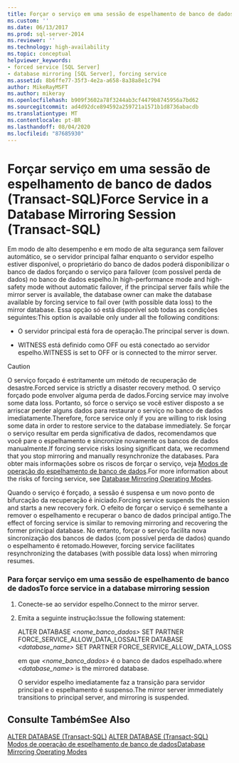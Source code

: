 ```yaml
---
title: Forçar o serviço em uma sessão de espelhamento de banco de dados (Transact-SQL) | Microsoft Docs
ms.custom: ''
ms.date: 06/13/2017
ms.prod: sql-server-2014
ms.reviewer: ''
ms.technology: high-availability
ms.topic: conceptual
helpviewer_keywords:
- forced service [SQL Server]
- database mirroring [SQL Server], forcing service
ms.assetid: 8b6ffe77-35f3-4e2a-a658-8a38a8e1c794
author: MikeRayMSFT
ms.author: mikeray
ms.openlocfilehash: b909f3602a78f3244ab3cf4479b8745956a7bd62
ms.sourcegitcommit: ad4d92dce894592a259721a1571b1d8736abacdb
ms.translationtype: MT
ms.contentlocale: pt-BR
ms.lasthandoff: 08/04/2020
ms.locfileid: "87685930"
---
```

# <a name="force-service-in-a-database-mirroring-session-transact-sql"></a><span data-ttu-id="deff5-102">Forçar serviço em uma sessão de espelhamento de banco de dados (Transact-SQL)</span><span class="sxs-lookup"><span data-stu-id="deff5-102">Force Service in a Database Mirroring Session (Transact-SQL)</span></span>
  <span data-ttu-id="deff5-103">Em modo de alto desempenho e em modo de alta segurança sem failover automático, se o servidor principal falhar enquanto o servidor espelho estiver disponível, o proprietário do banco de dados poderá disponibilizar o banco de dados forçando o serviço para failover (com possível perda de dados) no banco de dados espelho.</span><span class="sxs-lookup"><span data-stu-id="deff5-103">In high-performance mode and high-safety mode without automatic failover, if the principal server fails while the mirror server is available, the database owner can make the database available by forcing service to fail over (with possible data loss) to the mirror database.</span></span> <span data-ttu-id="deff5-104">Essa opção só está disponível sob todas as condições seguintes:</span><span class="sxs-lookup"><span data-stu-id="deff5-104">This option is available only under all the following conditions:</span></span>  
  
-   <span data-ttu-id="deff5-105">O servidor principal está fora de operação.</span><span class="sxs-lookup"><span data-stu-id="deff5-105">The principal server is down.</span></span>  
  
-   <span data-ttu-id="deff5-106">WITNESS está definido como OFF ou está conectado ao servidor espelho.</span><span class="sxs-lookup"><span data-stu-id="deff5-106">WITNESS is set to OFF or is connected to the mirror server.</span></span>  
  
> [!CAUTION]  
>  <span data-ttu-id="deff5-107">O serviço forçado é estritamente um método de recuperação de desastre.</span><span class="sxs-lookup"><span data-stu-id="deff5-107">Forced service is strictly a disaster recovery method.</span></span> <span data-ttu-id="deff5-108">O serviço forçado pode envolver alguma perda de dados.</span><span class="sxs-lookup"><span data-stu-id="deff5-108">Forcing service may involve some data loss.</span></span> <span data-ttu-id="deff5-109">Portanto, só force o serviço se você estiver disposto a se arriscar perder alguns dados para restaurar o serviço no banco de dados imediatamente.</span><span class="sxs-lookup"><span data-stu-id="deff5-109">Therefore, force service only if you are willing to risk losing some data in order to restore service to the database immediately.</span></span> <span data-ttu-id="deff5-110">Se forçar o serviço resultar em perda significativa de dados, recomendamos que você pare o espelhamento e sincronize novamente os bancos de dados manualmente.</span><span class="sxs-lookup"><span data-stu-id="deff5-110">If forcing service risks losing significant data, we recommend that you stop mirroring and manually resynchronize the databases.</span></span> <span data-ttu-id="deff5-111">Para obter mais informações sobre os riscos de forçar o serviço, veja [Modos de operação do espelhamento de banco de dados](database-mirroring-operating-modes.md).</span><span class="sxs-lookup"><span data-stu-id="deff5-111">For more information about the risks of forcing service, see [Database Mirroring Operating Modes](database-mirroring-operating-modes.md).</span></span>  
  
 <span data-ttu-id="deff5-112">Quando o serviço é forçado, a sessão é suspensa e um novo ponto de bifurcação da recuperação é iniciado.</span><span class="sxs-lookup"><span data-stu-id="deff5-112">Forcing service suspends the session and starts a new recovery fork.</span></span> <span data-ttu-id="deff5-113">O efeito de forçar o serviço é semelhante a remover o espelhamento e recuperar o banco de dados principal antigo.</span><span class="sxs-lookup"><span data-stu-id="deff5-113">The effect of forcing service is similar to removing mirroring and recovering the former principal database.</span></span> <span data-ttu-id="deff5-114">No entanto, forçar o serviço facilita nova sincronização dos bancos de dados (com possível perda de dados) quando o espelhamento é retomado.</span><span class="sxs-lookup"><span data-stu-id="deff5-114">However, forcing service facilitates resynchronizing the databases (with possible data loss) when mirroring resumes.</span></span>  
  
### <a name="to-force-service-in-a-database-mirroring-session"></a><span data-ttu-id="deff5-115">Para forçar serviço em uma sessão de espelhamento de banco de dados</span><span class="sxs-lookup"><span data-stu-id="deff5-115">To force service in a database mirroring session</span></span>  
  
1.  <span data-ttu-id="deff5-116">Conecte-se ao servidor espelho.</span><span class="sxs-lookup"><span data-stu-id="deff5-116">Connect to the mirror server.</span></span>  
  
2.  <span data-ttu-id="deff5-117">Emita a seguinte instrução:</span><span class="sxs-lookup"><span data-stu-id="deff5-117">Issue the following statement:</span></span>  
  
     <span data-ttu-id="deff5-118">ALTER DATABASE *<nome_banco_dados>* SET PARTNER FORCE_SERVICE_ALLOW_DATA_LOSS</span><span class="sxs-lookup"><span data-stu-id="deff5-118">ALTER DATABASE *<database_name>* SET PARTNER FORCE_SERVICE_ALLOW_DATA_LOSS</span></span>  
  
     <span data-ttu-id="deff5-119">em que *<nome_banco_dados>* é o banco de dados espelhado.</span><span class="sxs-lookup"><span data-stu-id="deff5-119">where *<database_name>* is the mirrored database.</span></span>  
  
     <span data-ttu-id="deff5-120">O servidor espelho imediatamente faz a transição para servidor principal e o espelhamento é suspenso.</span><span class="sxs-lookup"><span data-stu-id="deff5-120">The mirror server immediately transitions to principal server, and mirroring is suspended.</span></span>  
  
## <a name="see-also"></a><span data-ttu-id="deff5-121">Consulte Também</span><span class="sxs-lookup"><span data-stu-id="deff5-121">See Also</span></span>  
 <span data-ttu-id="deff5-122">[ALTER DATABASE &#40;Transact-SQL&#41;](/sql/t-sql/statements/alter-database-transact-sql) </span><span class="sxs-lookup"><span data-stu-id="deff5-122">[ALTER DATABASE &#40;Transact-SQL&#41;](/sql/t-sql/statements/alter-database-transact-sql) </span></span>  
 [<span data-ttu-id="deff5-123">Modos de operação de espelhamento de banco de dados</span><span class="sxs-lookup"><span data-stu-id="deff5-123">Database Mirroring Operating Modes</span></span>](database-mirroring-operating-modes.md)  
  
  
